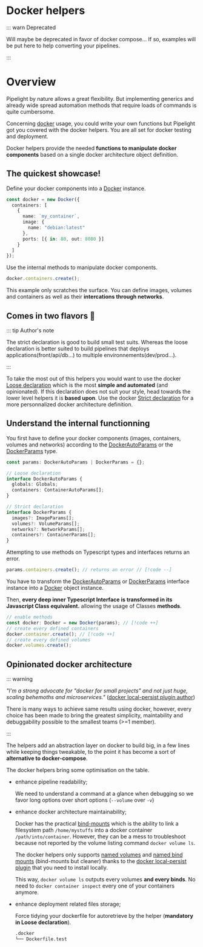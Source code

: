 <script lang="ts" setup>
import { inject } from "vue";
const Badge = inject("Badge");
</script>

# Docker helpers <Badge type="warning" text="beta" />

::: warn Deprecated

Will maybe be deprecated in favor of docker compose...
If so, examples will be put here to help converting your pipelines.

:::

# Overview

Pipelight by nature allows a great flexibility.
But implementing generics and already wide spread automation methods that require loads of commands is quite cumbersome.

Concerning [docker](https://docs.docker.com/get-started/) usage,
you could write your own functions but Pipelight got you covered with the docker helpers.
You are all set for docker testing and deployment.

Docker helpers provide the needed **functions to manipulate docker components** based on a single docker architecture object definition.

## The quickest showcase!

Define your docker components into a [Docker](https://deno.land/x/pipelight/mod.ts?s=Docker) instance.

```ts
const docker = new Docker({
  containers: [
    {
      name: `my_container`,
      image: {
        name: "debian:latest"
      },
      ports: [{ in: 80, out: 8080 }]
    }
  ]
});
```

Use the internal methods to manipulate docker components.

```ts
docker.containers.create();
```

This example only scratches the surface.
You can define images, volumes and containers as well as their **intercations through networks**.

## Comes in two flavors 🍦

::: tip Author's note

The strict declaration is good to build small test suits.
Whereas the loose declaration is better suited to build pipelines that deploys applications(front/api/db...)
to multiple environnements(dev/prod...).

:::

To take the most out of this helpers you would want to use the docker [Loose declaration](/helpers/docker/loose)
which is the most **simple and automated** (and opinionated).
If this declaration does not suit your style, head towards the lower level helpers it is **based upon**.
Use the docker [Strict declaration](/helpers/docker/loose) for a more personnalized docker architecture definition.

## Understand the internal functionning

You first have to define your docker components (images, containers, volumes and networks)
according to the [DockerAutoParams](https://deno.land/x/pipelight/mod.ts?s=DockerParams)
or the [DockerParams](https://deno.land/x/pipelight/mod.ts?s=DockerParams) type.

```ts
const params: DockerAutoParams | DockerParams = {};
```

```ts
// Loose declaration
interface DockerAutoParams {
  globals: Globals;
  containers: ContainerAutoParams[];
}
```

```ts
// Strict declaration
interface DockerParams {
  images?: ImageParams[];
  volumes?: VolumeParams[];
  networks?: NetworkParams[];
  containers?: ContainerParams[];
}
```

Attempting to use methods on Typescript types and interfaces returns an error.

```ts
params.containers.create(); // returns an error // [!code --]
```

You have to transform the
[DockerAutoParams](https://deno.land/x/pipelight/mod.ts?s=DockerParams)
or [DockerParams](https://deno.land/x/pipelight/mod.ts?s=DockerParams) interface instance
into a [Docker](https://deno.land/x/pipelight/mod.ts?s=Docker) object instance.

Then, **every deep inner Typescript Interface is transformed in its Javascript Class equivalent.**
allowing the usage of Classes **methods**.

```ts
// enable methods
const docker: Docker = new Docker(params); // [!code ++]
// create every defined containers
docker.container.create(); // [!code ++]
// create every defined volumes
docker.volumes.create();
```

## Opinionated docker architecture

::: warning

_"I'm a strong advocate for "docker for small projects" and not just huge, scaling behemoths and microservices."_
([docker local-persist plugin author](https://github.com/MatchbookLab/local-persist))

There is many ways to achieve same results using docker,
however, every choice has been made to bring the greatest simplicity, maintability and debuggability possible
to the smallest teams (>=1 member).

:::

The helpers add an abstraction layer on docker to build big, in a few lines while keeping things tweakable,
to the point it has become a sort of **alternative to docker-compose**.

The docker helpers bring some optimisation on the table.

- enhance pipeline readability;

  We need to understand a command at a glance when debugging so we favor long options over short options (`--volume` over `-v`)

- enhance docker architecture maintainability;

  Docker has the practical [bind-mounts](https://docs.docker.com/storage/bind-mounts/)
  which is the ability to link a filesystem path `/home/mystuffs` into a docker container `/path/into/container`.
  However, they can be a mess to troubleshoot because not reported by the volume listing command `docker volume ls`.

  The docker helpers only supports [named volumes](https://docs.docker.com/storage/volumes/)
  and [named bind mounts](https://github.com/MatchbookLab/local-persist) (bind-mounts but cleaner) thanks to the
  [docker local-persist plugin](https://github.com/MatchbookLab/local-persist) that you need to install locally.

  This way, `docker volume ls` outputs every volumes **and every binds**.
  No need to `docker container inspect` every one of your containers anymore.

- enhance deployment related files storage;

  Force tidying your dockerfile for autoretrieve by the helper
  (**mandatory in Loose declaration**).

  ```sh
  .docker
  └── Dockerfile.test
  ```
